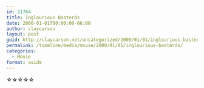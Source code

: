 ```yaml
---
id: 21764
title: Inglourious Basterds
date: 2000-01-01T00:00:00-06:00
author: claycarson
layout: post
guid: http://claycarson.net/uncategorized/2000/01/01/inglourious-basterds/
permalink: /timeline/media/movie/2000/01/01/inglourious-basterds/
categories:
  - Movie
format: aside
---
```

<div class="media-details"></div>

<div class="media-creator"></div>

<div class="media-rating">☆☆☆☆☆</div>